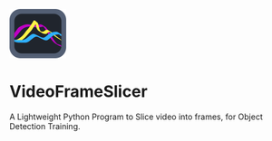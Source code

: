 ![VFS Icon](img100.png)
# VideoFrameSlicer
A Lightweight Python Program to Slice video into frames, for Object Detection Training.

